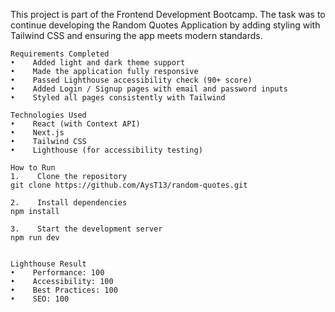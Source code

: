 This project is part of the Frontend Development Bootcamp.
The task was to continue developing the Random Quotes Application by adding styling with Tailwind CSS and ensuring the app meets modern standards.

    Requirements Completed
    •    Added light and dark theme support
    •    Made the application fully responsive
    •    Passed Lighthouse accessibility check (90+ score)
    •    Added Login / Signup pages with email and password inputs
    •    Styled all pages consistently with Tailwind

    Technologies Used
    •    React (with Context API)
    •    Next.js
    •    Tailwind CSS
    •    Lighthouse (for accessibility testing)
    
    How to Run
    1.    Clone the repository
    git clone https://github.com/AysT13/random-quotes.git
    
    2.    Install dependencies
    npm install
    
    3.    Start the development server
    npm run dev
    
            
    Lighthouse Result
    •    Performance: 100
    •    Accessibility: 100
    •    Best Practices: 100
    •    SEO: 100
